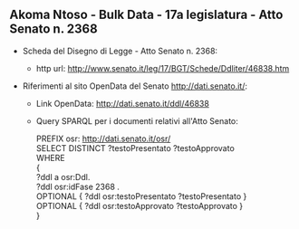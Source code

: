 ## Akoma Ntoso - Bulk Data - 17a legislatura - Atto Senato n. 2368 ##

* Scheda del Disegno di Legge - Atto Senato n. 2368:
	* http url: http://www.senato.it/leg/17/BGT/Schede/Ddliter/46838.htm

* Riferimenti al sito OpenData del Senato http://dati.senato.it/:
	* Link OpenData: http://dati.senato.it/ddl/46838
	* Query SPARQL per i documenti relativi all'Atto Senato:

        PREFIX osr: <http://dati.senato.it/osr/>  
		SELECT DISTINCT ?testoPresentato ?testoApprovato  
		WHERE  
		{  
		    ?ddl a osr:Ddl.  
		    ?ddl osr:idFase 2368 .  
		    OPTIONAL { ?ddl osr:testoPresentato ?testoPresentato }  
		    OPTIONAL { ?ddl osr:testoApprovato ?testoApprovato }  
		}
		